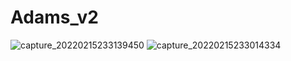 # Adams_v2
![capture_20220215233139450](https://user-images.githubusercontent.com/78315545/154106126-e548529d-b3b0-4e84-b80f-741e118b7145.png)
![capture_20220215233014334](https://user-images.githubusercontent.com/78315545/154106172-fc894dc1-e429-4792-9aba-472e4a57524a.png)
